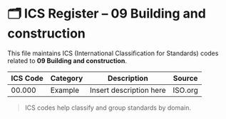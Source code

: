 # 🗂 ICS Register – 09 Building and construction

This file maintains ICS (International Classification for Standards) codes related to **09 Building and construction**.

| ICS Code | Category | Description | Source |
|----------|----------|-------------|--------|
| 00.000   | Example  | Insert description here | ISO.org |

> ICS codes help classify and group standards by domain.
